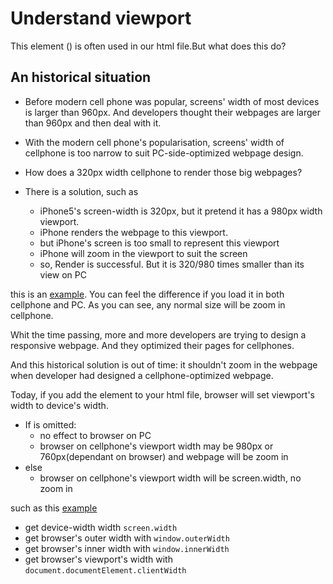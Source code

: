 # Understand viewport

This element (<meta name="viewport" content="width=device-width">)
is often used in our html file.But what does this do? 

## An historical situation

- Before modern cell phone was popular, screens' width of most devices is larger than 960px. And developers thought their webpages are larger than 960px and then deal with it.

- With the modern cell phone's popularisation, screens' width of cellphone is too narrow to suit PC-side-optimized webpage design.
- How does a 320px width cellphone to render those big webpages?
- There is a solution, such as
  - iPhone5's screen-width is 320px, but it pretend it 
    has a 980px width viewport. 
  - iPhone renders the webpage to this viewport.
  - but iPhone's screen is too small to represent this viewport
  - iPhone will zoom in the viewport to suit the screen 
  - so, Render is successful. But it is 320/980 times smaller than its view on PC

this is an [example](./no-viewport.html). You can feel the difference if you load it in both cellphone and PC. As you can see, any normal size will be zoom in cellphone.

Whit the time passing, more and more developers are trying to design a responsive webpage. And they optimized their pages for cellphones.

And this historical solution is out of time: it shouldn't zoom in the webpage when developer had designed a cellphone-optimized webpage.

Today, if you add the element to your html file, browser will set viewport's width to device's width.

- If <meta name="viewport" content="width=device-width"> is omitted:
  - no effect to browser on PC
  - browser on cellphone's viewport width may be 980px or 760px(dependant on browser) and webpage will be zoom in
- else
  - browser on cellphone's viewport width will be screen.width, no zoom in

such as this [example](./viewport.html)

- get device-width width `screen.width`
- get browser's outer width with `window.outerWidth`
- get browser's inner width with `window.innerWidth`
- get browser's viewport's width with `document.documentElement.clientWidth`